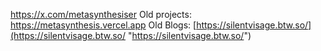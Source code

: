 https://x.com/metasynthesiser
Old projects:
https://metasynthesis.vercel.app
Old Blogs:
[https://silentvisage.btw.so/](https://silentvisage.btw.so/ "https://silentvisage.btw.so/")
